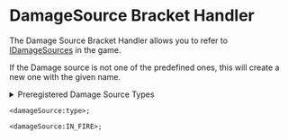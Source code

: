 # DamageSource Bracket Handler

The Damage Source Bracket Handler allows you to refer to [IDamageSources](/Vanilla/Damage/IDamageSource) in the game.

If the Damage source is not one of the predefined ones, this will create a new one with the given name.

<details>
	<summary>Preregistered Damage Source Types</summary>
	<ul>
		<li>IN_FIRE</li>
		<li>LIGHTNING_BOLT</li>
		<li>ON_FIRE</li>
		<li>LAVA</li>
		<li>HOT_FLOOR</li>
		<li>IN_WALL</li>
		<li>CRAMMING</li>
		<li>DROWN</li>
		<li>STARVE</li>
		<li>CACTUS</li>
		<li>FALL</li>
		<li>FLY_INTO_WALL</li>
		<li>OUT_OF_WORLD</li>
		<li>GENERIC</li>
		<li>MAGIC</li>
		<li>WITHER</li>
		<li>ANVIL</li>
		<li>FALLING_BLOCK</li>
		<li>DRAGON_BREATH</li>
		<li>FIREWORKS</li>
	</ul>
</details>

```
<damageSource:type>;

<damageSource:IN_FIRE>;
```